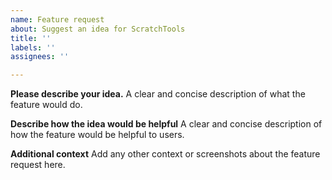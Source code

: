 ```yaml
---
name: Feature request
about: Suggest an idea for ScratchTools
title: ''
labels: ''
assignees: ''

---
```


**Please describe your idea.**
A clear and concise description of what the feature would do.

**Describe how the idea would be helpful**
A clear and concise description of how the feature would be helpful to users.

**Additional context**
Add any other context or screenshots about the feature request here.
